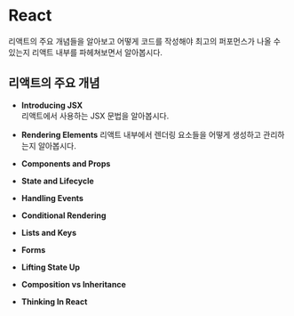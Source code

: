# React

리액트의 주요 개념들을 알아보고 어떻게 코드를 작성해야 최고의 퍼포먼스가 나올 수 있는지 리액트 내부를 파헤쳐보면서 알아봅시다.

## 리액트의 주요 개념

- **Introducing JSX**  
  리액트에서 사용하는 JSX 문법을 알아봅시다.

- **Rendering Elements**
  리액트 내부에서 렌더링 요소들을 어떻게 생성하고 관리하는지 알아봅시다.

- **Components and Props**

- **State and Lifecycle**

- **Handling Events**

- **Conditional Rendering**

- **Lists and Keys**

- **Forms**

- **Lifting State Up**

- **Composition vs Inheritance**

- **Thinking In React**
